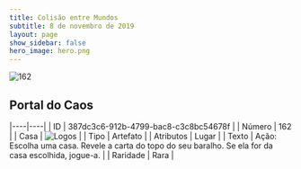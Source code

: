 ```yaml
---
title: Colisão entre Mundos
subtitle: 8 de novembro de 2019
layout: page
show_sidebar: false
hero_image: hero.png
---
```


![162](https://cdn.keyforgegame.com/media/card_front/pt/452_162_QX9RRXXRRVRR_pt.png)

## Portal do Caos

|----|----|
| ID | 387dc3c6-912b-4799-bac8-c3c8bc54678f |
| Número | 162 |
| Casa | ![Logos](https://archonarcana.com/images/thumb/c/ce/Logos.png/22px-Logos.png "Logos") |
| Tipo | Artefato |
| Atributos | Lugar |
| Texto | Ação: Escolha uma casa. Revele a carta do topo do seu baralho. Se ela for da casa escolhida, jogue-a. |
| Raridade | Rara |
